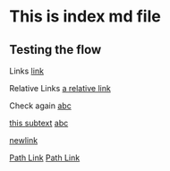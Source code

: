 # This is index md file
## Testing the flow

Links
[link](https://github.com/shamim1258/Shamim/tree/main/Personal/shamim_notes.md)

Relative Links
[a relative link](README.md)

Check again
[abc](README.md)

[this subtext](Personal/shamim_notes.md)
[abc](Personal/shamim_notes.md)

[newlink](test.md)

[Path Link](Personal)
[Path Link](Personal/)
